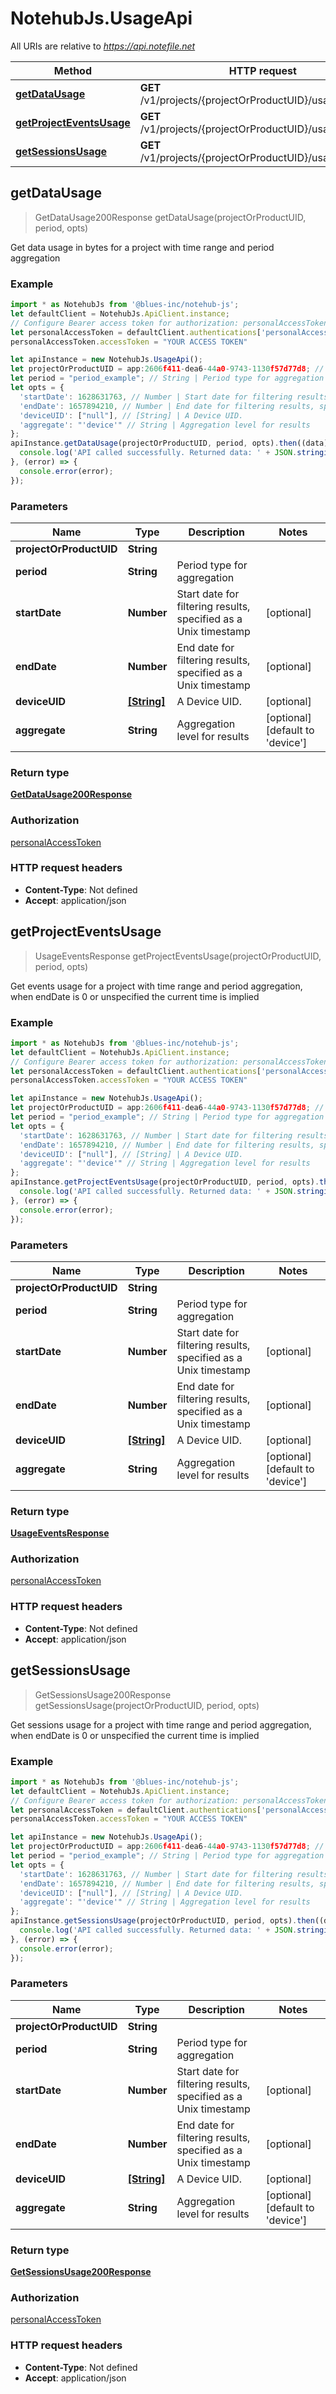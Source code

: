 # NotehubJs.UsageApi

All URIs are relative to *https://api.notefile.net*

| Method                                                         | HTTP request                                              | Description |
| -------------------------------------------------------------- | --------------------------------------------------------- | ----------- |
| [**getDataUsage**](UsageApi.md#getDataUsage)                   | **GET** /v1/projects/{projectOrProductUID}/usage/data     |
| [**getProjectEventsUsage**](UsageApi.md#getProjectEventsUsage) | **GET** /v1/projects/{projectOrProductUID}/usage/events   |
| [**getSessionsUsage**](UsageApi.md#getSessionsUsage)           | **GET** /v1/projects/{projectOrProductUID}/usage/sessions |

## getDataUsage

> GetDataUsage200Response getDataUsage(projectOrProductUID, period, opts)

Get data usage in bytes for a project with time range and period aggregation

### Example

```javascript
import * as NotehubJs from '@blues-inc/notehub-js';
let defaultClient = NotehubJs.ApiClient.instance;
// Configure Bearer access token for authorization: personalAccessToken
let personalAccessToken = defaultClient.authentications['personalAccessToken'];
personalAccessToken.accessToken = "YOUR ACCESS TOKEN"

let apiInstance = new NotehubJs.UsageApi();
let projectOrProductUID = app:2606f411-dea6-44a0-9743-1130f57d77d8; // String |
let period = "period_example"; // String | Period type for aggregation
let opts = {
  'startDate': 1628631763, // Number | Start date for filtering results, specified as a Unix timestamp
  'endDate': 1657894210, // Number | End date for filtering results, specified as a Unix timestamp
  'deviceUID': ["null"], // [String] | A Device UID.
  'aggregate': "'device'" // String | Aggregation level for results
};
apiInstance.getDataUsage(projectOrProductUID, period, opts).then((data) => {
  console.log('API called successfully. Returned data: ' + JSON.stringify(data));
}, (error) => {
  console.error(error);
});

```

### Parameters

| Name                    | Type                      | Description                                                     | Notes                                    |
| ----------------------- | ------------------------- | --------------------------------------------------------------- | ---------------------------------------- |
| **projectOrProductUID** | **String**                |                                                                 |
| **period**              | **String**                | Period type for aggregation                                     |
| **startDate**           | **Number**                | Start date for filtering results, specified as a Unix timestamp | [optional]                               |
| **endDate**             | **Number**                | End date for filtering results, specified as a Unix timestamp   | [optional]                               |
| **deviceUID**           | [**[String]**](String.md) | A Device UID.                                                   | [optional]                               |
| **aggregate**           | **String**                | Aggregation level for results                                   | [optional] [default to &#39;device&#39;] |

### Return type

[**GetDataUsage200Response**](GetDataUsage200Response.md)

### Authorization

[personalAccessToken](../README.md#personalAccessToken)

### HTTP request headers

- **Content-Type**: Not defined
- **Accept**: application/json

## getProjectEventsUsage

> UsageEventsResponse getProjectEventsUsage(projectOrProductUID, period, opts)

Get events usage for a project with time range and period aggregation, when endDate is 0 or unspecified the current time is implied

### Example

```javascript
import * as NotehubJs from '@blues-inc/notehub-js';
let defaultClient = NotehubJs.ApiClient.instance;
// Configure Bearer access token for authorization: personalAccessToken
let personalAccessToken = defaultClient.authentications['personalAccessToken'];
personalAccessToken.accessToken = "YOUR ACCESS TOKEN"

let apiInstance = new NotehubJs.UsageApi();
let projectOrProductUID = app:2606f411-dea6-44a0-9743-1130f57d77d8; // String |
let period = "period_example"; // String | Period type for aggregation
let opts = {
  'startDate': 1628631763, // Number | Start date for filtering results, specified as a Unix timestamp
  'endDate': 1657894210, // Number | End date for filtering results, specified as a Unix timestamp
  'deviceUID': ["null"], // [String] | A Device UID.
  'aggregate': "'device'" // String | Aggregation level for results
};
apiInstance.getProjectEventsUsage(projectOrProductUID, period, opts).then((data) => {
  console.log('API called successfully. Returned data: ' + JSON.stringify(data));
}, (error) => {
  console.error(error);
});

```

### Parameters

| Name                    | Type                      | Description                                                     | Notes                                    |
| ----------------------- | ------------------------- | --------------------------------------------------------------- | ---------------------------------------- |
| **projectOrProductUID** | **String**                |                                                                 |
| **period**              | **String**                | Period type for aggregation                                     |
| **startDate**           | **Number**                | Start date for filtering results, specified as a Unix timestamp | [optional]                               |
| **endDate**             | **Number**                | End date for filtering results, specified as a Unix timestamp   | [optional]                               |
| **deviceUID**           | [**[String]**](String.md) | A Device UID.                                                   | [optional]                               |
| **aggregate**           | **String**                | Aggregation level for results                                   | [optional] [default to &#39;device&#39;] |

### Return type

[**UsageEventsResponse**](UsageEventsResponse.md)

### Authorization

[personalAccessToken](../README.md#personalAccessToken)

### HTTP request headers

- **Content-Type**: Not defined
- **Accept**: application/json

## getSessionsUsage

> GetSessionsUsage200Response getSessionsUsage(projectOrProductUID, period, opts)

Get sessions usage for a project with time range and period aggregation, when endDate is 0 or unspecified the current time is implied

### Example

```javascript
import * as NotehubJs from '@blues-inc/notehub-js';
let defaultClient = NotehubJs.ApiClient.instance;
// Configure Bearer access token for authorization: personalAccessToken
let personalAccessToken = defaultClient.authentications['personalAccessToken'];
personalAccessToken.accessToken = "YOUR ACCESS TOKEN"

let apiInstance = new NotehubJs.UsageApi();
let projectOrProductUID = app:2606f411-dea6-44a0-9743-1130f57d77d8; // String |
let period = "period_example"; // String | Period type for aggregation
let opts = {
  'startDate': 1628631763, // Number | Start date for filtering results, specified as a Unix timestamp
  'endDate': 1657894210, // Number | End date for filtering results, specified as a Unix timestamp
  'deviceUID': ["null"], // [String] | A Device UID.
  'aggregate': "'device'" // String | Aggregation level for results
};
apiInstance.getSessionsUsage(projectOrProductUID, period, opts).then((data) => {
  console.log('API called successfully. Returned data: ' + JSON.stringify(data));
}, (error) => {
  console.error(error);
});

```

### Parameters

| Name                    | Type                      | Description                                                     | Notes                                    |
| ----------------------- | ------------------------- | --------------------------------------------------------------- | ---------------------------------------- |
| **projectOrProductUID** | **String**                |                                                                 |
| **period**              | **String**                | Period type for aggregation                                     |
| **startDate**           | **Number**                | Start date for filtering results, specified as a Unix timestamp | [optional]                               |
| **endDate**             | **Number**                | End date for filtering results, specified as a Unix timestamp   | [optional]                               |
| **deviceUID**           | [**[String]**](String.md) | A Device UID.                                                   | [optional]                               |
| **aggregate**           | **String**                | Aggregation level for results                                   | [optional] [default to &#39;device&#39;] |

### Return type

[**GetSessionsUsage200Response**](GetSessionsUsage200Response.md)

### Authorization

[personalAccessToken](../README.md#personalAccessToken)

### HTTP request headers

- **Content-Type**: Not defined
- **Accept**: application/json
